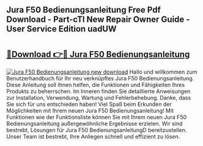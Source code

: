## Jura F50 Bedienungsanleitung Free Pdf Download - Part-cTl New Repair Owner Guide - User Service Edition uadUW

# <h2><a href="http://df1a2dp.blite.top/?on=Jura+F50+Bedienungsanleitung">🔗Download 👉🔴 Jura F50 Bedienungsanleitung</a></h2>

[![Jura F50 Bedienungsanleitung new download](https://i.imgur.com/lujVjoI.png)](http://df1a2dp.blite.top/?on=Jura+F50+Bedienungsanleitung)
Hallo und willkommen zum Benutzerhandbuch für Ihr neu verknüpftes Jura F50 Bedienungsanleitung. Diese Anleitung soll Ihnen helfen, die Funktionen und Fähigkeiten Ihres Produkts zu beherrschen. Im Inneren finden Sie detaillierte Anweisungen zur Installation, Verwendung, Wartung und Fehlerbehebung. Danke, dass Sie sich für uns entschieden haben! Viel Spaß beim Erkunden der Möglichkeiten mit Ihrem neuen Jura F50 Bedienungsanleitung! Mit Funktionen wie der Funktionsliste können Sie mit Ihrem neuen Jura F50 Bedienungsanleitung außergewöhnliche Ergebnisse erzielen. Wir sind bestrebt, Lösungen für Jura F50 BedienungsanleitungD bereitzustellen. Unser Team ist bestrebt, Ihre Anliegen schnell und effizient zu lösen.
